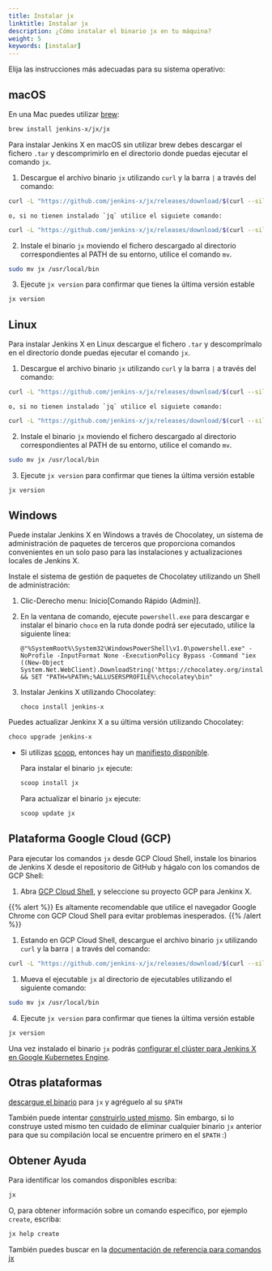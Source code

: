 ```yaml
---
title: Instalar jx
linktitle: Instalar jx
description: ¿Cómo instalar el binario jx en tu máquina?
weight: 5
keywords: [instalar]
---
```


Elija las instrucciones más adecuadas para su sistema operativo:

## macOS

En una Mac puedes utilizar [brew](https://brew.sh/):

```sh
brew install jenkins-x/jx/jx
```

Para instalar Jenkins X en macOS sin utilizar brew debes descargar el fichero `.tar` y descomprimirlo en el directorio donde puedas ejecutar el comando `jx`.

1.  Descargue el archivo binario `jx` utilizando `curl` y la barra `|` a través del comando:

```sh
curl -L "https://github.com/jenkins-x/jx/releases/download/$(curl --silent https://api.github.com/repos/jenkins-x/jx/releases/latest | jq -r '.tag_name')/jx-darwin-amd64.tar.gz" | tar xzv "jx"
```

    o, si no tienen instalado `jq` utilice el siguiete comando:

```sh
curl -L "https://github.com/jenkins-x/jx/releases/download/$(curl --silent "https://github.com/jenkins-x/jx/releases/latest" | sed 's#.*tag/\(.*\)\".*#\1#')/jx-darwin-amd64.tar.gz" | tar xzv "jx"
```


2.  Instale el binario `jx` moviendo el fichero descargado al directorio correspondientes al PATH de su entorno, utilice el comando `mv`.

```sh
sudo mv jx /usr/local/bin
```

3. Ejecute `jx version` para confirmar que tienes la última versión estable

```sh
jx version
```

## Linux

Para instalar Jenkins X en Linux descargue el fichero `.tar` y descomprímalo en el directorio donde puedas ejecutar el comando `jx`.

1.  Descargue el archivo binario `jx` utilizando `curl` y la barra `|` a través del comando:

```sh
curl -L "https://github.com/jenkins-x/jx/releases/download/$(curl --silent https://api.github.com/repos/jenkins-x/jx/releases/latest | jq -r '.tag_name')/jx-linux-amd64.tar.gz" | tar xzv "jx"
```

    o, si no tienen instalado `jq` utilice el siguiete comando:

```sh
curl -L "https://github.com/jenkins-x/jx/releases/download/$(curl --silent "https://github.com/jenkins-x/jx/releases/latest" | sed 's#.*tag/\(.*\)\".*#\1#')/jx-linux-amd64.tar.gz" | tar xzv "jx"
```

2.  Instale el binario `jx` moviendo el fichero descargado al directorio correspondientes al PATH de su entorno, utilice el comando `mv`.

```sh
sudo mv jx /usr/local/bin
```

3. Ejecute `jx version` para confirmar que tienes la última versión estable

```sh
jx version
```

## Windows

Puede instalar Jenkins X en Windows a través de Chocolatey, un sistema de administración de paquetes de terceros que proporciona comandos convenientes en un solo paso para las instalaciones y actualizaciones locales de Jenkins X.

Instale el sistema de gestión de paquetes de Chocolatey utilizando un Shell de administración:

1.  Clic-Derecho menu: Inicio\[Comando Rápido (Admin)\].

2.  En la ventana de comando, ejecute `powershell.exe` para descargar e instalar el binario  `choco` en la ruta donde podrá ser ejecutado, utilice la siguiente línea:

        @"%SystemRoot%\System32\WindowsPowerShell\v1.0\powershell.exe" -NoProfile -InputFormat None -ExecutionPolicy Bypass -Command "iex ((New-Object System.Net.WebClient).DownloadString('https://chocolatey.org/install.ps1'))" && SET "PATH=%PATH%;%ALLUSERSPROFILE%\chocolatey\bin"

3.  Instalar Jenkins X utilizando Chocolatey:

        choco install jenkins-x

Puedes actualizar Jenkinx X a su última versión utilizando Chocolatey:

```sh
choco upgrade jenkins-x
```

- Si utilizas [scoop](https://scoop.sh), entonces hay un [manifiesto disponible](https://github.com/lukesampson/scoop/blob/master/bucket/jx.json).

  Para instalar el binario `jx` ejecute:

  ```sh
  scoop install jx
  ```

  Para actualizar el binario `jx` ejecute:

  ```sh
  scoop update jx
  ```

## Plataforma Google Cloud (GCP)

Para ejecutar los comandos `jx` desde GCP Cloud Shell, instale los binarios de Jenkins X desde el repositorio de GitHub y hágalo con los comandos de GCP Shell:

1.  Abra [GCP Cloud Shell](https://cloud.google.com/shell/docs/starting-cloud-shell),
    y seleccione su proyecto GCP para Jenkinx X.

{{% alert %}}
Es altamente recomendable que utilice el navegador Google Chrome con GCP Cloud Shell para evitar problemas inesperados.
{{% /alert %}}

1.  Estando en GCP Cloud Shell, descargue el archivo binario `jx` utilizando `curl` y la barra `|` a través del comando:

```sh
curl -L "https://github.com/jenkins-x/jx/releases/download/$(curl --silent https://api.github.com/repos/jenkins-x/jx/releases/latest | jq -r '.tag_name')/jx-linux-amd64.tar.gz" | tar xzv "jx"
```

1.  Mueva el ejecutable `jx` al directorio de ejecutables utilizando el siguiente comando:

```sh
sudo mv jx /usr/local/bin
```

4. Ejecute `jx version` para confirmar que tienes la última versión estable

```sh
jx version
```

Una vez instalado el binario `jx` podrás [configurar el clúster para Jenkins X en Google Kubernetes Engine](/getting-started/create-cluster/).

## Otras plataformas

[descargue el binario](https://github.com/jenkins-x/jx/releases) para `jx` y agréguelo al su `$PATH`

También puede intentar [construirlo usted mismo](https://github.com/jenkins-x/jx/blob/master/docs/contributing/hacking.md). Sin embargo, si lo construye usted mismo ten cuidado de eliminar cualquier binario `jx` anterior para que su compilación local se encuentre primero en el `$PATH` :)

## Obtener Ayuda

Para identificar los comandos disponibles escriba:

```sh
jx
```

O, para obtener información sobre un comando específico, por ejemplo `create`, escriba:

```sh
jx help create
```

También puedes buscar en la [documentación de referencia para comandos jx](/commands/jx/)
